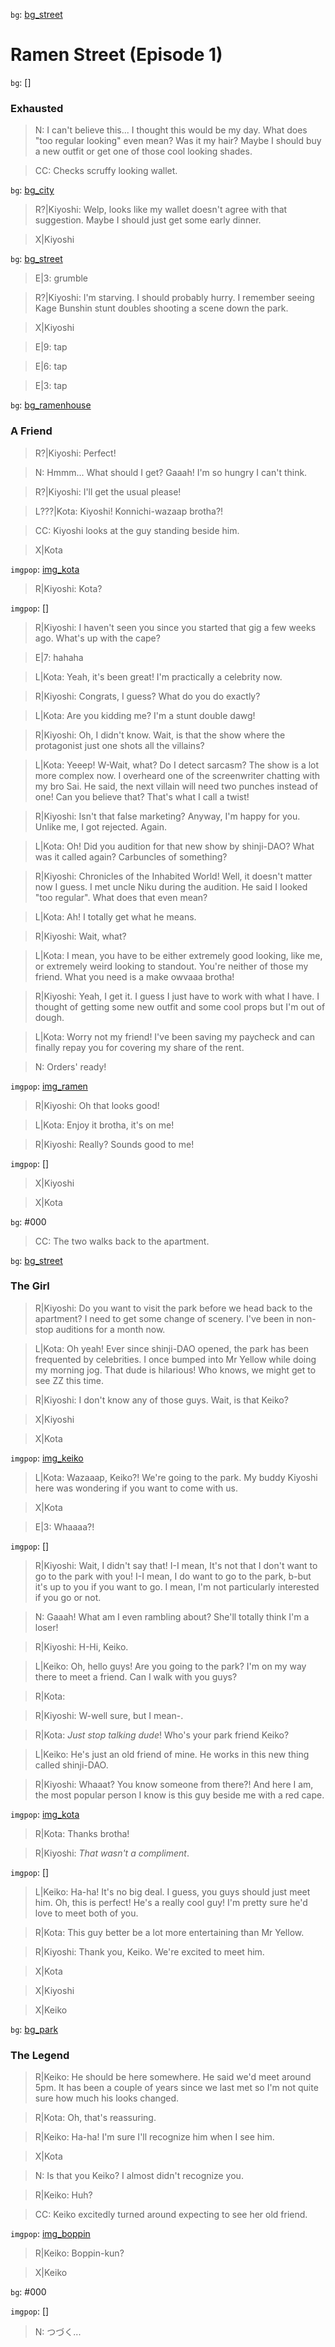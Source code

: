 [bg_street]: <https://i.pinimg.com/originals/f4/91/be/f491be409b7f2101b73bc44d84eca03f.jpg>
[bg_city]: <https://wallpapercave.com/wp/wp6787276.png>
[bg_park]: <https://cutewallpaper.org/21/park-background-image/Download-Anime-Park-Background-High-quality-wallpaper-for-.jpg>
[bg_ramenhouse]: <https://i.pinimg.com/originals/64/0e/c2/640ec26a78812d36dde5fb5e8f3a2a84.jpg>

[img_ramen]: <https://gifimage.net/wp-content/uploads/2018/04/ramen-gif-8.gif>
[img_kota]: <https://static.shinji.xyz/unit-00/nft-images/ece4e228aa10a30770fcafad87d5c6288f54274ffe5f4d3f2c4255286862343e.png>
[img_keiko]: <https://static.shinji.xyz/unit-00/nft-images/ba820863a2a0b14e0fbc4c5d866c79a168c5ff905298ac20b820005e62f46b0e.png>
[img_boppin]: <https://static.shinji.xyz/unit-00/nft-images/40310b2af87cc52c96946d26246350ea258d7d0584737bbfe1e67f76e7647359.png>

[Kiyoshi]: 1672
[Keiko]: 5487
[Kota]: 1783
[Boppin]: 6096

`bg`: [bg_street]
# Ramen Street (Episode 1)
`bg`: []
### Exhausted  

> N: I can't believe this... I thought this would be my day. What does "too regular looking" even mean? Was it my hair? Maybe I should buy a new outfit or get one of those cool looking shades.

> CC: Checks scruffy looking wallet.

`bg`: [bg_city]

> R?|Kiyoshi: Welp, looks like my wallet doesn't agree with that suggestion. Maybe I should just get some early dinner.

> X|Kiyoshi

`bg`: [bg_street]

> E|3: grumble

> R?|Kiyoshi: I'm starving. I should probably hurry. I remember seeing Kage Bunshin stunt doubles shooting a scene down the park.

> X|Kiyoshi

> E|9: tap

> E|6: tap

> E|3: tap

`bg`: [bg_ramenhouse]

### A Friend

> R?|Kiyoshi: Perfect!

> N: Hmmm... What should I get? Gaaah! I'm so hungry I can't think.

> R?|Kiyoshi: I'll get the usual please!

> L???|Kota: Kiyoshi! Konnichi-wazaap brotha?!

> CC: Kiyoshi looks at the guy standing beside him.

> X|Kota

`imgpop`: [img_kota]

> R|Kiyoshi: Kota?

`imgpop`: []

> R|Kiyoshi: I haven't seen you since you started that gig a few weeks ago. What's up with the cape?

> E|7: hahaha

> L|Kota: Yeah, it's been great! I'm practically a celebrity now. 

> R|Kiyoshi: Congrats, I guess? What do you do exactly?

> L|Kota: Are you kidding me? I'm a stunt double dawg! 

> R|Kiyoshi: Oh, I didn't know. Wait, is that the show where the protagonist just one shots all the villains?

> L|Kota: Yeeep! W-Wait, what? Do I detect sarcasm? The show is a lot more complex now. I overheard one of the screenwriter chatting with my bro Sai. He said, the next villain will need two punches instead of one! Can you believe that? That's what I call a twist!

> R|Kiyoshi: Isn't that false marketing? Anyway, I'm happy for you. Unlike me, I got rejected. Again.

> L|Kota: Oh! Did you audition for that new show by shinji-DAO? What was it called again? Carbuncles of something?

> R|Kiyoshi: Chronicles of the Inhabited World! Well, it doesn't matter now I guess. I met uncle Niku during the audition. He said I looked "too regular". What does that even mean?

> L|Kota: Ah! I totally get what he means.

> R|Kiyoshi: Wait, what? 

> L|Kota: I mean, you have to be either extremely good looking, like me, or extremely weird looking to standout. You're neither of those my friend. What you need is a make owvaaa brotha!

> R|Kiyoshi: Yeah, I get it. I guess I just have to work with what I have. I thought of getting some new outfit and some cool props but I'm out of dough.

> L|Kota: Worry not my friend! I've been saving my paycheck and can finally repay you for covering my share of the rent.

> N: Orders' ready!

`imgpop`: [img_ramen]

> R|Kiyoshi: Oh that looks good!

> L|Kota: Enjoy it brotha, it's on me!

> R|Kiyoshi: Really? Sounds good to me!

`imgpop`: []

> X|Kiyoshi

> X|Kota

`bg`: #000

> CC: The two walks back to the apartment.

`bg`: [bg_street]

### The Girl

> R|Kiyoshi: Do you want to visit the park before we head back to the apartment? I need to get some change of scenery. I've been in non-stop auditions for a month now.

> L|Kota: Oh yeah! Ever since shinji-DAO opened, the park has been frequented by celebrities. I once bumped into Mr Yellow while doing my morning jog. That dude is hilarious! Who knows, we might get to see ZZ this time.

> R|Kiyoshi: I don't know any of those guys. Wait, is that Keiko?

> X|Kiyoshi

> X|Kota

`imgpop`: [img_keiko]

> L|Kota: Wazaaap, Keiko?! We're going to the park. My buddy Kiyoshi here was wondering if you want to come with us.

> X|Kota

> E|3: Whaaaa?!

`imgpop`: []

> R|Kiyoshi: Wait, I didn't say that! I-I mean, It's not that I don't want to go to the park with you! I-I mean, I do want to go to the park, b-but it's up to you if you want to go. I mean, I'm not particularly interested if you go or not. 

> N: Gaaah! What am I even rambling about? She'll totally think I'm a loser!

> R|Kiyoshi: H-Hi, Keiko.

> L|Keiko: Oh, hello guys! Are you going to the park? I'm on my way there to meet a friend. Can I walk with you guys?

> R|Kota:

> R|Kiyoshi: W-well sure, but I mean-.

> R|Kota: *Just stop talking dude*! Who's your park friend Keiko?

> L|Keiko: He's just an old friend of mine. He works in this new thing called shinji-DAO.

> R|Kiyoshi: Whaaat? You know someone from there?! And here I am, the most popular person I know is this guy beside me with a red cape.

`imgpop`: [img_kota]

> R|Kota: Thanks brotha!

> R|Kiyoshi: *That wasn't a compliment*.

`imgpop`: []

> L|Keiko: Ha-ha! It's no big deal. I guess, you guys should just meet him. Oh, this is perfect! He's a really cool guy! I'm pretty sure he'd love to meet both of you.

> R|Kota: This guy better be a lot more entertaining than Mr Yellow.

> R|Kiyoshi: Thank you, Keiko. We're excited to meet him.

> X|Kota

> X|Kiyoshi

> X|Keiko

`bg`: [bg_park]

### The Legend

> R|Keiko: He should be here somewhere. He said we'd meet around 5pm. It has been a couple of years since we last met so I'm not quite sure how much his looks changed.

> R|Kota: Oh, that's reassuring.

> R|Keiko: Ha-ha! I'm sure I'll recognize him when I see him.

> X|Kota

> N: Is that you Keiko? I almost didn't recognize you.

> R|Keiko: Huh?

> CC: Keiko excitedly turned around expecting to see her old friend.

`imgpop`: [img_boppin]

> R|Keiko: Boppin-kun?

> X|Keiko

`bg`: #000

`imgpop`: []

> N: つづく...
